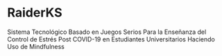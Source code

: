 # RaiderKS
Sistema Tecnológico Basado en Juegos Serios Para la Enseñanza del Control de Estrés Post COVID-19 en Estudiantes Universitarios Haciendo Uso de Mindfulness
